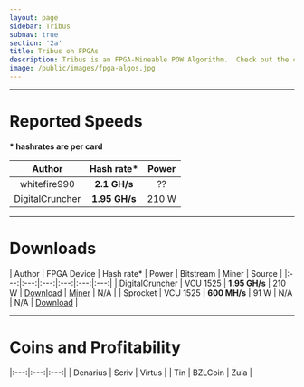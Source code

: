 ```yaml
---
layout: page
sidebar: Tribus
subnav: true
section: '2a'
title: Tribus on FPGAs
description: Tribus is an FPGA-Mineable POW Algorithm.  Check out the comparison to top end GPUs.  
image: /public/images/fpga-algos.jpg
---
```


---

# Reported Speeds

**\* hashrates are per card**

| Author | Hash rate* | Power | 
|:---:|:---:|:---:|
| whitefire990 | <b>2.1 GH/s</b> | ?? |
| DigitalCruncher | <b>1.95 GH/s</b> | 210 W |

---

# Downloads

| Author | FPGA Device | Hash rate* | Power | Bitstream | Miner | Source |
|:---:|:---:|:---:|:---:|:---:|:---:|
| DigitalCruncher | VCU 1525 | <b>1.95 GH/s</b> | 210 W | [Download](https://github.com/digitalcruncher/keccak-tribus/releases/download/2/vcu1525_tribus_3_650.bit.tar.gz) | [Miner](https://github.com/digitalcruncher/keccak-tribus/releases/download/2/ccminer.vcu1525.linux.src.tar.gz) | N/A |
| Sprocket | VCU 1525 | <b>600 MH/s</b> | 91 W | N/A | N/A | [Download](https://github.com/digitalcruncher/keccak-tribus/releases/download/2/vcu1525_tribus_3_650.bit.tar.gz)  |

---

# Coins and Profitability

|:---:|:---:|:---:|
| Denarius | Scriv | Virtus |
| Tin | BZLCoin | Zula |
